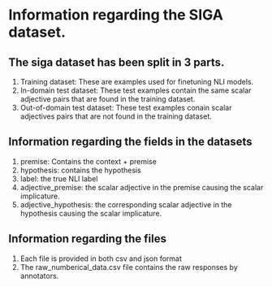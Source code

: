# Information regarding the SIGA dataset.

## The siga dataset has been split in 3 parts.
1) Training dataset: These are examples used for finetuning NLI models.
2) In-domain test dataset: These test examples contain the same scalar adjective pairs that are found in the training dataset.
3) Out-of-domain test dataset: These test examples conain scalar adjectives pairs that are not found in the training dataset.

## Information regarding the fields in the datasets
1) premise: Contains the context +  premise
2) hypothesis: contains the hypothesis
3) label: the true NLI label
4) adjective_premise: the scalar adjective in the premise causing the scalar implicature.
5) adjective_hypothesis: the corresponding scalar adjective in the hypothesis causing the scalar implicature.

## Information regarding the files
1) Each file is provided in both csv and json format
2) The raw_numberical_data.csv file contains the raw responses by annotators.
